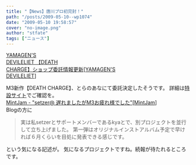 ```yaml
---
title: "【News】唐川プロ初完封！"
path: "/posts/2009-05-10--wp1074"
date: "2009-05-10 19:58:57"
cover: "no-image.png"
author: "stfate"
tags: ["ニュース"]
---
```


<style type="text/css">
<!--
p {white-space: pre-wrap};
-->
</style>

<a class="topics" href="http://devileliet.gozaru.jp/" target="_blank">YAMAGEN'S DEVILELIET 【DEATH CHARGE】ショップ委託情報更新</a><span class="junre">[<a href="http://devileliet.gozaru.jp/" target="_blank">YAMAGEN'S DEVILELIET</a>]</span>
<div class="news">M3新作【DEATH CHARGE】、とらのあなにて委託決定したそうです。
詳細は<a href="http://devileliet.gozaru.jp/web_store/death_charge.html" target="_blank">特設サイト</a>でご確認を。</div>
<a class="topics" href="http://ameblo.jp/mint-jam/" target="_blank">MintJam - "setzer@ 遅れましたがM3お疲れ様でした"</a><span class="junre">[<a href="http://www.mintjam.net/mj/index.html" target="_blank">MintJam</a>]</span>
<div class="news">Blogの方に<blockquote>実は私setzerとサポートメンバーであるkyaとで、別プロジェクトを並行して立ち上げました。
第一弾はオリジナルインストアルバム予定で早ければ６月くらいを目処に発表できる感じです。</blockquote>という気になる記述が。
気になるプロジェクトですね。続報が待たれるところです。</div>
